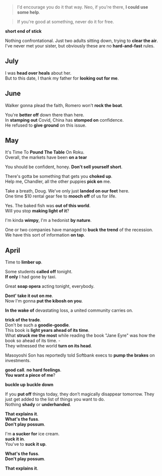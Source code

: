 
> I'd encourage you do it that way. 
> Neo, if you're there, **I could use some help**.  

> If you're good at something, never do it for free.  

**short end of stick**

Nothing confrontational. Just two adults sitting down, trying to **clear the air**.  
I've never met your sister, but obviously these are no **hard-and-fast** rules.  

## July 

I was **head over heals** about her.  
But to this date, I thank my father for **looking out for me**.  

## June 

Walker gonna plead the faith, Romero won't **rock the boat**.  

You're **better off** down there than here.  
In **stamping out** Covid, China has **stomped on** confidence.   
He refused to **give ground** on this issue.  

## May 

It's Time To **Pound The Table** On Roku.  
Overall, the markets have been **on a tear**  

You should be confident, honey. **Don't sell yourself short**.   

There's gotta be something that gets you **choked up**.  
Help me, Chandler, all the other puppies **pick on** me.  

Take a breath, Doug. We've only just **landed on our feet** here.  
One time $10 rental gear fee to **mooch off** of us for life.   

Yes. The baked fish was **out of this world**.  
Will you stop **making light of it**?  

I'm kinda **wimpy**, I'm a hedonist **by nature**.  

One or two companies have managed to **buck the trend** of the recession. 
We have this sort of information **on tap**.  

## April 

Time to **limber up**.  

Some students **called off** tonight.  
**If only** I had gone by taxi.  

Great **soap opera** acting tonight, everybody.  

**Dont' take it out on me**.  
Now I'm gonna **put the kibosh on you**.  

**In the wake of** devastating loss, a united community carries on.  

**trick of the trade**.  
Don't be such a **goodie-goodie**.  
This book is **light years ahead of its time**.  
What **struck me the most** while reading the book "Jane Eyre" was how the book so ahead of its time. -  
They witnessed the world **turn on its head**.  

Masoyoshi Son has reportedly told Softbank execs to **pump the brakes** on investments.  

**good call**. 
**no hard feelings**.  
**You want a piece of me**? 

**buckle up**
**buckle down**  

If you **put off** things today, they don’t magically disappear tomorrow. They just get added to the list of things you want to do.  
Nothing **shady** or **underhanded**.  


**That explains it**.  
**What's the fuss**.  
**Don't play possum**.  

I'm **a sucker for** ice cream.  
**suck it in**.  
You've to **suck it up**.  

**What's the fuss**.  
**Don't play possum**.  

**That explains it**.  

